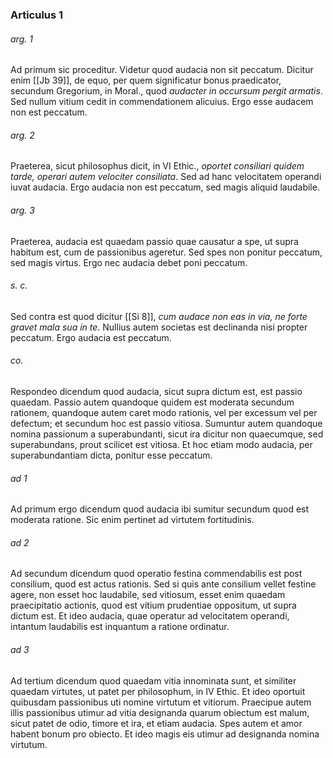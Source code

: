### Articulus 1

###### arg. 1
Ad primum sic proceditur. Videtur quod audacia non sit peccatum. Dicitur enim [[Jb 39]], de equo, per quem significatur bonus praedicator, secundum Gregorium, in Moral., quod *audacter in occursum pergit armatis*. Sed nullum vitium cedit in commendationem alicuius. Ergo esse audacem non est peccatum.

###### arg. 2
Praeterea, sicut philosophus dicit, in VI Ethic., *oportet consiliari quidem tarde, operari autem velociter consiliata*. Sed ad hanc velocitatem operandi iuvat audacia. Ergo audacia non est peccatum, sed magis aliquid laudabile.

###### arg. 3
Praeterea, audacia est quaedam passio quae causatur a spe, ut supra habitum est, cum de passionibus ageretur. Sed spes non ponitur peccatum, sed magis virtus. Ergo nec audacia debet poni peccatum.

###### s. c.
Sed contra est quod dicitur [[Si 8]], *cum audace non eas in via, ne forte gravet mala sua in te*. Nullius autem societas est declinanda nisi propter peccatum. Ergo audacia est peccatum.

###### co.
Respondeo dicendum quod audacia, sicut supra dictum est, est passio quaedam. Passio autem quandoque quidem est moderata secundum rationem, quandoque autem caret modo rationis, vel per excessum vel per defectum; et secundum hoc est passio vitiosa. Sumuntur autem quandoque nomina passionum a superabundanti, sicut ira dicitur non quaecumque, sed superabundans, prout scilicet est vitiosa. Et hoc etiam modo audacia, per superabundantiam dicta, ponitur esse peccatum.

###### ad 1
Ad primum ergo dicendum quod audacia ibi sumitur secundum quod est moderata ratione. Sic enim pertinet ad virtutem fortitudinis.

###### ad 2
Ad secundum dicendum quod operatio festina commendabilis est post consilium, quod est actus rationis. Sed si quis ante consilium vellet festine agere, non esset hoc laudabile, sed vitiosum, esset enim quaedam praecipitatio actionis, quod est vitium prudentiae oppositum, ut supra dictum est. Et ideo audacia, quae operatur ad velocitatem operandi, intantum laudabilis est inquantum a ratione ordinatur.

###### ad 3
Ad tertium dicendum quod quaedam vitia innominata sunt, et similiter quaedam virtutes, ut patet per philosophum, in IV Ethic. Et ideo oportuit quibusdam passionibus uti nomine virtutum et vitiorum. Praecipue autem illis passionibus utimur ad vitia designanda quarum obiectum est malum, sicut patet de odio, timore et ira, et etiam audacia. Spes autem et amor habent bonum pro obiecto. Et ideo magis eis utimur ad designanda nomina virtutum.

